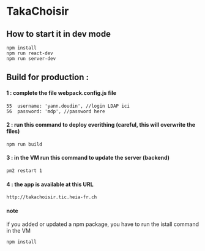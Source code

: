 # TakaChoisir
## How to start it in dev mode
```
npm install
npm run react-dev
npm run server-dev
```
## Build for production :
#### 1 : complete the file webpack.config.js file 
```
55  username: 'yann.doudin', //login LDAP ici
56  password: 'mdp', //password here
```
#### 2 : run this command to deploy everithing (careful, this will overwrite the files)
```
npm run build
```
#### 3 : in the VM run this command to update the server (backend) 
```
pm2 restart 1
```
#### 4 : the app is available at this URL 
```
http://takachoisir.tic.heia-fr.ch
```
#### note 
if you added or updated a npm package, you have to run the istall command in the VM
```
npm install
```